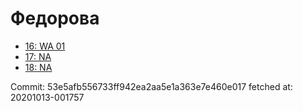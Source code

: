# Федорова
- [16: WA 01](16.md)
- [17: NA](17.md)
- [18: NA](18.md)

Commit: 53e5afb556733ff942ea2aa5e1a363e7e460e017
 fetched at: 20201013-001757
